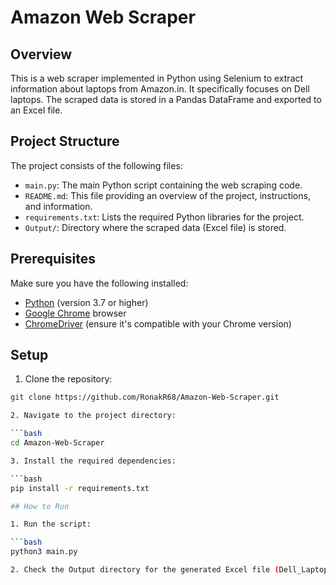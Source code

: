 # Amazon Web Scraper

## Overview

This is a web scraper implemented in Python using Selenium to extract information about laptops from Amazon.in. It specifically focuses on Dell laptops. The scraped data is stored in a Pandas DataFrame and exported to an Excel file.

## Project Structure

The project consists of the following files:

- `main.py`: The main Python script containing the web scraping code.
- `README.md`: This file providing an overview of the project, instructions, and information.
- `requirements.txt`: Lists the required Python libraries for the project.
- `Output/`: Directory where the scraped data (Excel file) is stored.

## Prerequisites

Make sure you have the following installed:

- [Python](https://www.python.org/) (version 3.7 or higher)
- [Google Chrome](https://www.google.com/chrome/) browser
- [ChromeDriver](https://sites.google.com/chromium.org/driver/) (ensure it's compatible with your Chrome version)

## Setup

1. Clone the repository:

```bash
git clone https://github.com/RonakR68/Amazon-Web-Scraper.git

2. Navigate to the project directory:

```bash
cd Amazon-Web-Scraper

3. Install the required dependencies:

```bash
pip install -r requirements.txt

## How to Run

1. Run the script:

```bash
python3 main.py

2. Check the Output directory for the generated Excel file (Dell_Laptops.xlsx) containing the scraped data.

